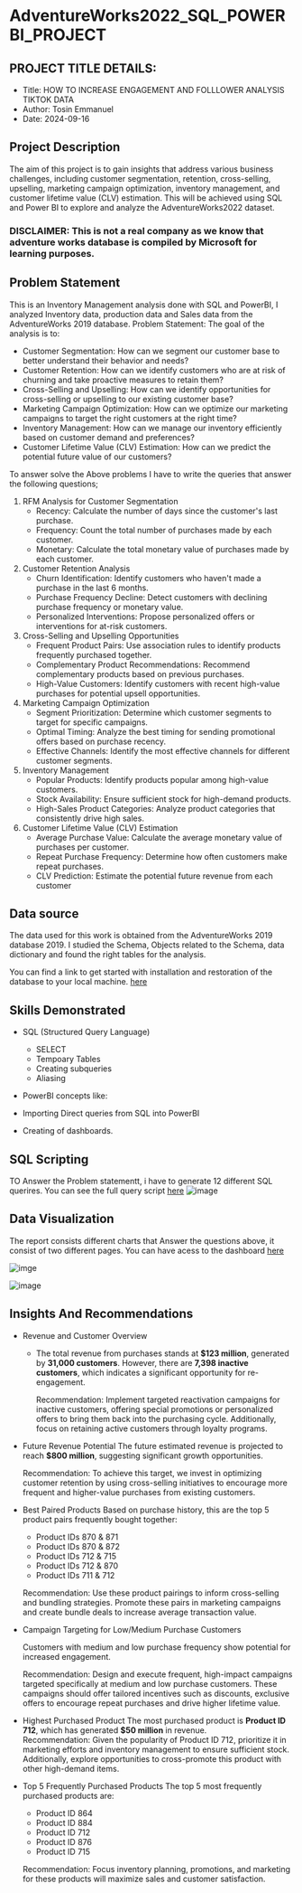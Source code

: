 # AdventureWorks2022_SQL_POWERBI_PROJECT

 ## PROJECT TITLE DETAILS:
   *  Title: HOW TO INCREASE ENGAGEMENT AND FOLLLOWER ANALYSIS TIKTOK DATA
   *  Author: Tosin Emmanuel
   *  Date: 2024-09-16

## Project Description
The aim of this project is to gain insights that address various business challenges, including customer segmentation, retention, cross-selling, upselling, marketing campaign optimization, inventory management, and customer lifetime value (CLV) estimation. This will be achieved using SQL and Power BI to explore and analyze the AdventureWorks2022 dataset.

### DISCLAIMER: This is not a real company as we know that adventure works database is compiled by Microsoft for learning purposes.

## Problem Statement
This is an Inventory Management analysis done with SQL and PowerBI, I analyzed Inventory data, production data and Sales data from the AdventureWorks 2019 database.
Problem Statement: The goal of the analysis is to:

*  Customer Segmentation:
    How can we segment our customer base to better understand their behavior and needs?
*  Customer Retention:
    How can we identify customers who are at risk of churning and take proactive measures to retain them?
*  Cross-Selling and Upselling:
    How can we identify opportunities for cross-selling or upselling to our existing customer base?
*  Marketing Campaign Optimization:
    How can we optimize our marketing campaigns to target the right customers at the right time?
*  Inventory Management:
    How can we manage our inventory efficiently based on customer demand and preferences?
*  Customer Lifetime Value (CLV) Estimation:
    How can we predict the potential future value of our customers?

To answer solve the Above problems I have to write the queries that answer the following questions;
   1. RFM Analysis for Customer Segmentation
      *	Recency: Calculate the number of days since the customer's last purchase.
      *	Frequency: Count the total number of purchases made by each customer.
      *	Monetary: Calculate the total monetary value of purchases made by each customer.
2. Customer Retention Analysis
      *	Churn Identification: Identify customers who haven't made a purchase in the last 6 months.
      *	Purchase Frequency Decline: Detect customers with declining purchase frequency or monetary value.
      *	Personalized Interventions: Propose personalized offers or interventions for at-risk customers.
4. Cross-Selling and Upselling Opportunities
      *	Frequent Product Pairs: Use association rules to identify products frequently purchased together.
      *	Complementary Product Recommendations: Recommend complementary products based on previous purchases.
      *	High-Value Customers: Identify customers with recent high-value purchases for potential upsell opportunities.
5. Marketing Campaign Optimization
      *	Segment Prioritization: Determine which customer segments to target for specific campaigns.
      *	Optimal Timing: Analyze the best timing for sending promotional offers based on purchase recency.
      *	Effective Channels: Identify the most effective channels for different customer segments.
6. Inventory Management
      *	Popular Products: Identify products popular among high-value customers.
      *	Stock Availability: Ensure sufficient stock for high-demand products.
      *	High-Sales Product Categories: Analyze product categories that consistently drive high sales.
7. Customer Lifetime Value (CLV) Estimation
      *	Average Purchase Value: Calculate the average monetary value of purchases per customer.
      *	Repeat Purchase Frequency: Determine how often customers make repeat purchases.
      *	CLV Prediction: Estimate the potential future revenue from each customer



  ## Data source
  The data used for this work is obtained from the AdventureWorks 2019 database 2019. I studied the Schema, Objects related to the Schema, data dictionary and found the right tables for the analysis.

You can find a link to get started with installation and restoration of the database to your local machine. [here](https://github.com/Microsoft/sql-server-samples/releases/download/adventureworks/AdventureWorks2022.bak)

## Skills Demonstrated  

* SQL (Structured Query Language)
   * SELECT
   * Tempoary Tables
   * Creating subqueries
   * Aliasing
  
*  PowerBI concepts like:
 * Importing Direct queries from SQL into PowerBI
 * Creating of dashboards.

## SQL Scripting
TO Answer the Problem statementt, i have to generate 12 different SQL querires. You can see the full query script [here](https://github.com/AdebayoTosin/AdventureWorks2022_SQL_POWERBI_PROJECT/blob/main/SQLQuery1.sql)
![image](https://github.com/AdebayoTosin/AdventureWorks2022_SQL_POWERBI_PROJECT/blob/main/Screenshot%202024-09-16%20025817.png)

## Data Visualization

The report consists different charts that Answer the questions above, it consist of two different pages. You can have acess to the dashboard [here](https://github.com/AdebayoTosin/AdventureWorks2022_SQL_POWERBI_PROJECT/blob/main/Adventurework2022_project.pbix)

![imge](https://github.com/AdebayoTosin/AdventureWorks2022_SQL_POWERBI_PROJECT/blob/main/Screenshot%202024-09-16%20025259.png)

![image](https://github.com/AdebayoTosin/AdventureWorks2022_SQL_POWERBI_PROJECT/blob/main/Screenshot%202024-09-16%20025345.png)

## Insights And Recommendations

* Revenue and Customer Overview 
   * The total revenue from purchases stands at **$123 million**, generated by **31,000 customers**.
     However, there are **7,398 inactive customers**, which indicates a significant opportunity for re-engagement.  

     Recommendation: Implement targeted reactivation campaigns for inactive customers, offering special promotions or
     personalized offers to bring them back into the purchasing cycle. Additionally, focus on retaining active customers through
     loyalty programs.

* Future Revenue Potential
   The future estimated revenue is projected to reach **$800 million**, suggesting significant growth opportunities.
  
   Recommendation: To achieve this target, we invest in optimizing customer retention by using cross-selling initiatives to encourage more frequent and higher-value purchases from existing customers.

* Best Paired Products 
   Based on purchase history, this  are the top 5 product pairs frequently bought together:  
   - Product IDs 870 & 871 
   - Product IDs 870 & 872 
   - Product IDs 712 & 715  
   - Product IDs 712 & 870 
   - Product IDs 711 & 712
       
   Recommendation: Use these product pairings to inform cross-selling and bundling strategies. Promote these pairs in marketing campaigns and create bundle deals to increase average transaction value.

* Campaign Targeting for Low/Medium Purchase Customers
    
   Customers with medium and low purchase frequency show potential for increased engagement.
  
   Recommendation: Design and execute frequent, high-impact campaigns targeted specifically at medium and low purchase
  customers. These campaigns should offer tailored incentives such as discounts, exclusive offers to encourage repeat purchases     and drive higher lifetime value.

* Highest Purchased Product 
   The most purchased product is **Product ID 712**, which has generated **$50 million** in revenue.  
   Recommendation: Given the popularity of Product ID 712, prioritize it in marketing efforts and inventory management to ensure sufficient stock. Additionally, explore opportunities to cross-promote this product with other high-demand items.

* Top 5 Frequently Purchased Products 
   The top 5 most frequently purchased products are:  
   - Product ID 864 
   - Product ID 884 
   - Product ID 712  
   - Product ID 876 
   - Product ID 715
     
   Recommendation: Focus inventory planning, promotions, and marketing for these products will maximize sales and customer satisfaction.


